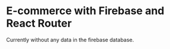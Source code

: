 # E-commerce with Firebase and React Router

Currently without any data in the firebase database.



